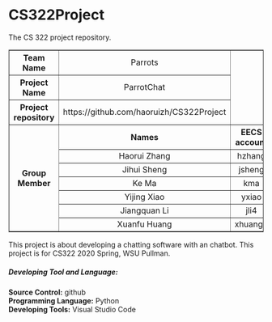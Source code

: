 # CS322Project
The CS 322 project repository.<br>
<table border="1">
<tr>
<th width="180px" border="1" align="center">Team Name</th>
<td width="350px" border="1" align="center">Parrots</td>
</tr>
<tr>
<th align="center">Project Name</th>
<td align="center">ParrotChat</td>
</tr>
<tr>
<th align="center">Project repository</th>
<td align="center">https://github.com/haoruizh/CS322Project</td>
</tr>
<tr>
<th rowspan="7" align="center">Group Member</th>
<th align="center">Names</th>
<th width="350px" border="1" align="center">EECS account</th>
</tr>
  <tr>
    <td align="center"> Haorui Zhang</td>
    <td align="center"> hzhang</td>
  </tr>
  <tr>
    <td align="center"> Jihui Sheng</td>
    <td align="center"> jsheng</td>
  </tr>
  <tr>
    <td align="center"> Ke Ma</td>
    <td align="center"> kma</td>
  </tr>
  <tr>
    <td align="center"> Yijing Xiao</td>
    <td align="center"> yxiao</td>
  </tr>
  <tr>
    <td align="center"> Jiangquan Li</td>
    <td align="center"> jli4</td>
  </tr>
  <tr>
    <td align="center"> Xuanfu Huang</td>
    <td align="center"> xhuang1</td>
  </tr>
</tr>
</table>
This project is about developing a chatting software with an chatbot. This project is for CS322 2020 Spring, WSU Pullman.<br>
<h5>Developing Tool and Language:</h5>
<b>Source Control:</b> github<br>
<b>Programming Language:</b> Python<br>
<b>Developing Tools:</b> Visual Studio Code<br>
